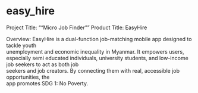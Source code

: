 # easy_hire

Project Title: ““Micro Job Finder””
Product Title: EasyHire

Overview: EasyHire is a dual-function job-matching mobile app designed to tackle youth  
unemployment and economic inequality in Myanmar. It empowers users, especially semi
educated individuals, university students, and low-income job seekers to act as both job  
seekers and job creators. By connecting them with real, accessible job opportunities, the  
app promotes SDG 1: No Poverty. 




